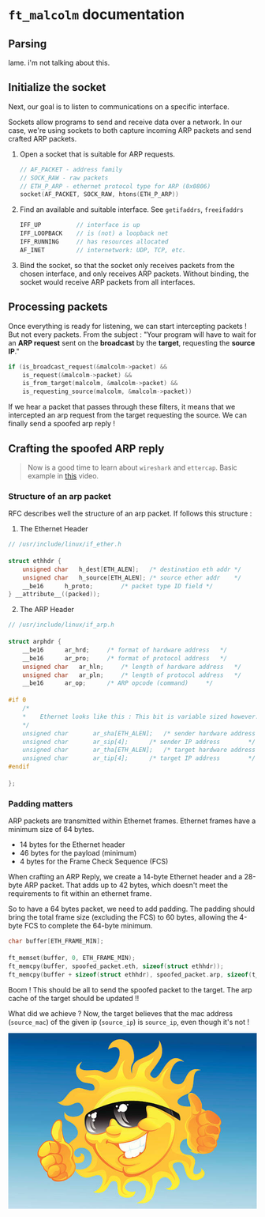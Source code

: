 # `ft_malcolm` documentation

## Parsing

lame. i'm not talking about this.

## Initialize the socket

Next, our goal is to listen to communications on a specific interface.

Sockets allow programs to send and receive data over a network. In our case, we're using sockets to both capture incoming ARP packets and send crafted ARP packets.

1. Open a socket that is suitable for ARP requests.
   ```c
   // AF_PACKET - address family
   // SOCK_RAW - raw packets
   // ETH_P_ARP - ethernet protocol type for ARP (0x0806)
   socket(AF_PACKET, SOCK_RAW, htons(ETH_P_ARP))
   ```
2. Find an available and suitable interface. See `getifaddrs`, `freeifaddrs`
   ```c
   IFF_UP          // interface is up
   IFF_LOOPBACK    // is (not) a loopback net
   IFF_RUNNING     // has resources allocated
   AF_INET         // internetwork: UDP, TCP, etc.
   ```
3. Bind the socket, so that the socket only receives packets from the chosen interface, and only receives ARP packets. Without binding, the socket would receive ARP packets from all interfaces.

## Processing packets

Once everything is ready for listening, we can start intercepting packets ! But not every packets. From the subject : "Your program will have to wait for an **ARP request** sent on the **broadcast** by the **target**, requesting the **source IP**."

```c
if (is_broadcast_request(&malcolm->packet) &&
    is_request(&malcolm->packet) &&
    is_from_target(malcolm, &malcolm->packet) &&
    is_requesting_source(malcolm, &malcolm->packet))
```

If we hear a packet that passes through these filters, it means that we intercepted an arp request from the target requesting the source. We can finally send a spoofed arp reply !

## Crafting the spoofed ARP reply

> Now is a good time to learn about `wireshark` and `ettercap`. Basic example in [this](https://www.youtube.com/watch?v=A7nih6SANYs) video.

### Structure of an arp packet

RFC describes well the structure of an arp packet. If follows this structure :

1. The Ethernet Header

```c
// /usr/include/linux/if_ether.h

struct ethhdr {
	unsigned char	h_dest[ETH_ALEN];	/* destination eth addr	*/
	unsigned char	h_source[ETH_ALEN];	/* source ether addr	*/
	__be16		h_proto;		/* packet type ID field	*/
} __attribute__((packed));
```

2. The ARP Header

```c
// /usr/include/linux/if_arp.h

struct arphdr {
    __be16		ar_hrd;		/* format of hardware address	*/
    __be16		ar_pro;		/* format of protocol address	*/
    unsigned char	ar_hln;		/* length of hardware address	*/
    unsigned char	ar_pln;		/* length of protocol address	*/
    __be16		ar_op;		/* ARP opcode (command)		*/

#if 0
    /*
    *	 Ethernet looks like this : This bit is variable sized however...
    */
    unsigned char		ar_sha[ETH_ALEN];	/* sender hardware address	*/
    unsigned char		ar_sip[4];		/* sender IP address		*/
    unsigned char		ar_tha[ETH_ALEN];	/* target hardware address	*/
    unsigned char		ar_tip[4];		/* target IP address		*/
#endif

};
```

### Padding matters

ARP packets are transmitted within Ethernet frames. Ethernet frames have a minimum size of 64 bytes.

- 14 bytes for the Ethernet header
- 46 bytes for the payload (minimum)
- 4 bytes for the Frame Check Sequence (FCS)

When crafting an ARP Reply, we create a 14-byte Ethernet header and a 28-byte ARP packet. That adds up to 42 bytes, which doesn't meet the requirements to fit within an ethernet frame.

So to have a 64 bytes packet, we need to add padding. The padding should bring the total frame size (excluding the FCS) to 60 bytes, allowing the 4-byte FCS to complete the 64-byte minimum.

```c
char buffer[ETH_FRAME_MIN];

ft_memset(buffer, 0, ETH_FRAME_MIN);
ft_memcpy(buffer, spoofed_packet.eth, sizeof(struct ethhdr));
ft_memcpy(buffer + sizeof(struct ethhdr), spoofed_packet.arp, sizeof(t_arphdr));
```

Boom ! This should be all to send the spoofed packet to the target. The arp cache of the target should be updated !!

What did we achieve ? Now, the target believes that the mac address (`source_mac`) of the given ip (`source_ip`) is `source_ip`, even though it's not !

![congrats.jpg](./assets/congrats.jpg)
